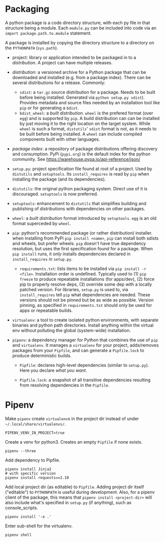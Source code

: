# Packaging
A python package is a code directory structure, with each py file in that
structure being a module. Each `module.py` can be included into code via an
`import package.path.to.module` statement.

A package is installed by copying the directory structure to a directory on the
`PYTHONPATH` (`sys.path`).

- project: library or application intended to be packaged in to a
  *distribution*. A project can have multiple releases.

- *distribution*: a versioned archive for a Python package that can be
  downloaded and installed (e.g. from a package index). There can be several
  distributions for a release. Commonly:
  - `sdist`: a `tar.gz` source distribution for a package. Needs to be built
    before being installed. Generated via `python setup.py sdist`). Provides
    metadata and source files needed by an installation tool like `pip` or for
    generating a `bdist`.
  - `bdist_wheel`: a *built distribution*. `wheel` is the prefered format (over
    `egg`) and is supported by `pip`. A build distribution can can be installed
    by just moving it to the right location on the target system. While `wheel`
    is such a format, `distutils`' `sdist` format is not, as it needs to be
    built before being installed. A `wheel` can include compiled components
    built with other languages.

- *package index*: a repository of package distributions offering discovery and
  consumption. PyPi (`pypi.org`) is the default index for the python community.
  See https://warehouse.pypa.io/api-reference/json/

- `setup.py`: project specification file found at root of a project. Used by
  `distutils` and `setuptools`. Its `install_requires` is read by `pip` when
  installing the package (and its dependencies).

- `distutils`: the original python packaging system. Direct use of it is
  discouraged. `setuptools` is now preferred.

- `setuptools`: enhancement to `distutils` that simplifies building and
  publishing of distributions with dependencies on other packages.

- `wheel`: a *built distribution* format introduced by `setuptools`. `egg` is an
  old format superceded by `wheel`.

- `pip`: python's recommended package (or rather distribution) installer. when
  installing from PyPi `pip install <name>`, `pip` can install both sdists and
  wheels, but prefer wheels. `pip` doesn't have true dependency resolution, but
  uses the first specification found for a package. When `pip install` runs, it
  *only* installs dependencies declared in `install_requires` in `setup.py`.

  - `requirements.txt`: lists items to be installed via `pip install -r <file>`.
    Installation order is undefined. Typically used to (1) `pip freeze` to
    produce repeatable installations (for apps/dev), (2) force pip to properly
    resolve deps, (3) override some dep with a locally patched version. For
    libraries, `setup.py` is used to, via `install_requires` tell `pip` what
    dependencies are needed. These versions should not be pinned but be as wide
    as possible. Version pinning, as specified in `requirements.txt` should only
    be used for apps or repeatable builds.

- `virtualenv`: a tool to create isolated python environments, with separate
  binaries and python path directories. Install anything within the virtual env
  without polluting the global (system-wide) installation.

- `pipenv`: a dependency manager for Python that combines the use of `pip` and
  `virtualenv`. It manages a `virtualenv` for your project, adds/removes
  packages from your `Pipfile`, and can generate a `Pipfile.lock` to produce
  deterministic builds.

  - `Pipfile`: declares high-level dependencies (similar to `setup.py`). Here
    you declare *what you want*.

  - `Pipfile.lock`: a snapshot of all transitive dependencies resulting from
    resolving dependencies in the `Pipfile`.


# Pipenv
Make `pipenv` create `virtualenv`s in the project dir instead of under
`~/.local/share/virtualenvs/`.

    PIPENV_VENV_IN_PROJECT=true

Create a venv for python3. Creates an empty `Pipfile` if none exists.

    pipenv --three

Add dependency to Pipfile.

    pipenv install Jinja2
    # with specific version
    pipenv install requests==2.10

Add local project dir (as editable) to `Pipfile`. Adding project dir itself
("editable") to `PYTHONPATH` is useful during development. Also, for a pipenv
client of the package, this means that `pipenv install <project-dir>` will also
include what's specified in `setup.py` (if anything), such as console_scripts.

    pipenv install '-e .'

Enter sub-shell for the virtualenv.

    pipenv shell
